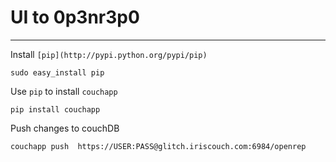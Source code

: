 # UI to 0p3nr3p0
* * *

Install `[pip](http://pypi.python.org/pypi/pip)`

    sudo easy_install pip

Use `pip` to install `couchapp`

    pip install couchapp


Push changes to couchDB

    couchapp push  https://USER:PASS@glitch.iriscouch.com:6984/openrep
